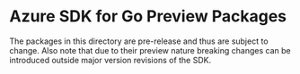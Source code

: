 # Azure SDK for Go Preview Packages

The packages in this directory are pre-release and thus are subject to change.
Also note that due to their preview nature breaking changes can be introduced outside
major version revisions of the SDK.
